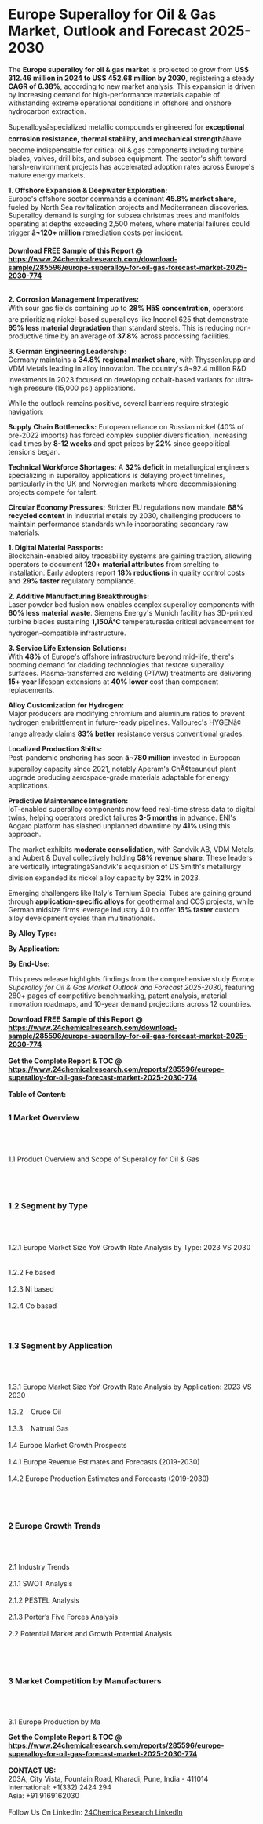 <h1>Europe Superalloy for Oil &amp; Gas Market, Outlook and Forecast 2025-2030</h1><p>The <strong>Europe superalloy for oil &amp; gas market</strong> is projected to grow from <strong>US$ 312.46 million in 2024 to US$ 452.68 million by 2030</strong>, registering a steady <strong>CAGR of 6.38%</strong>, according to new market analysis. This expansion is driven by increasing demand for high-performance materials capable of withstanding extreme operational conditions in offshore and onshore hydrocarbon extraction.</p><p>Superalloysâspecialized metallic compounds engineered for <strong>exceptional corrosion resistance, thermal stability, and mechanical strength</strong>âhave become indispensable for critical oil &amp; gas components including turbine blades, valves, drill bits, and subsea equipment. The sector's shift toward harsh-environment projects has accelerated adoption rates across Europe's mature energy markets.</p><p><strong>1. Offshore Expansion &amp; Deepwater Exploration:</strong><br>
Europe's offshore sector commands a dominant <strong>45.8% market share</strong>, fueled by North Sea revitalization projects and Mediterranean discoveries. Superalloy demand is surging for subsea christmas trees and manifolds operating at depths exceeding 2,500 meters, where material failures could trigger <strong>â¬120+ million</strong> remediation costs per incident.</p><div><b>Download FREE Sample of this Report @ 
            <a href="https://www.24chemicalresearch.com/download-sample/285596/europe-superalloy-for-oil-gas-forecast-market-2025-2030-774">
            https://www.24chemicalresearch.com/download-sample/285596/europe-superalloy-for-oil-gas-forecast-market-2025-2030-774</a></b></div><br><p><strong>2. Corrosion Management Imperatives:</strong><br>
With sour gas fields containing up to <strong>28% HâS concentration</strong>, operators are prioritizing nickel-based superalloys like Inconel 625 that demonstrate <strong>95% less material degradation</strong> than standard steels. This is reducing non-productive time by an average of <strong>37.8%</strong> across processing facilities.</p><p><strong>3. German Engineering Leadership:</strong><br>
Germany maintains a <strong>34.8% regional market share</strong>, with Thyssenkrupp and VDM Metals leading in alloy innovation. The country's â¬92.4 million R&amp;D investments in 2023 focused on developing cobalt-based variants for ultra-high pressure (15,000 psi) applications.</p><p>While the outlook remains positive, several barriers require strategic navigation:</p><p><strong>Supply Chain Bottlenecks:</strong> European reliance on Russian nickel (40% of pre-2022 imports) has forced complex supplier diversification, increasing lead times by <strong>8-12 weeks</strong> and spot prices by <strong>22%</strong> since geopolitical tensions began.</p><p><strong>Technical Workforce Shortages:</strong> A <strong>32% deficit</strong> in metallurgical engineers specializing in superalloy applications is delaying project timelines, particularly in the UK and Norwegian markets where decommissioning projects compete for talent.</p><p><strong>Circular Economy Pressures:</strong> Stricter EU regulations now mandate <strong>68% recycled content</strong> in industrial metals by 2030, challenging producers to maintain performance standards while incorporating secondary raw materials.</p><p><strong>1. Digital Material Passports:</strong><br>
Blockchain-enabled alloy traceability systems are gaining traction, allowing operators to document <strong>120+ material attributes</strong> from smelting to installation. Early adopters report <strong>18% reductions</strong> in quality control costs and <strong>29% faster</strong> regulatory compliance.</p><p><strong>2. Additive Manufacturing Breakthroughs:</strong><br>
Laser powder bed fusion now enables complex superalloy components with <strong>60% less material waste</strong>. Siemens Energy's Munich facility has 3D-printed turbine blades sustaining <strong>1,150Â°C</strong> temperaturesâa critical advancement for hydrogen-compatible infrastructure.</p><p><strong>3. Service Life Extension Solutions:</strong><br>
With <strong>48%</strong> of Europe's offshore infrastructure beyond mid-life, there's booming demand for cladding technologies that restore superalloy surfaces. Plasma-transferred arc welding (PTAW) treatments are delivering <strong>15+ year</strong> lifespan extensions at <strong>40% lower</strong> cost than component replacements.</p><p><strong>Alloy Customization for Hydrogen:</strong><br>
	Major producers are modifying chromium and aluminum ratios to prevent hydrogen embrittlement in future-ready pipelines. Vallourec's HYGENâ¢ range already claims <strong>83% better</strong> resistance versus conventional grades.</p><p><strong>Localized Production Shifts:</strong><br>
	Post-pandemic onshoring has seen <strong>â¬780 million</strong> invested in European superalloy capacity since 2021, notably Aperam's ChÃ¢teauneuf plant upgrade producing aerospace-grade materials adaptable for energy applications.</p><p><strong>Predictive Maintenance Integration:</strong><br>
	IoT-enabled superalloy components now feed real-time stress data to digital twins, helping operators predict failures <strong>3-5 months</strong> in advance. ENI's Aogaro platform has slashed unplanned downtime by <strong>41%</strong> using this approach.</p><p>The market exhibits <strong>moderate consolidation</strong>, with Sandvik AB, VDM Metals, and Aubert &amp; Duval collectively holding <strong>58% revenue share</strong>. These leaders are vertically integratingâSandvik's acquisition of DS Smith's metallurgy division expanded its nickel alloy capacity by <strong>32%</strong> in 2023.</p><p>Emerging challengers like Italy's Ternium Special Tubes are gaining ground through <strong>application-specific alloys</strong> for geothermal and CCS projects, while German midsize firms leverage Industry 4.0 to offer <strong>15% faster</strong> custom alloy development cycles than multinationals.</p><p><strong>By Alloy Type:</strong></p><p><strong>By Application:</strong></p><p><strong>By End-Use:</strong></p><p>This press release highlights findings from the comprehensive study <em>Europe Superalloy for Oil &amp; Gas Market Outlook and Forecast 2025-2030</em>, featuring 280+ pages of competitive benchmarking, patent analysis, material innovation roadmaps, and 10-year demand projections across 12 countries.</p><div><b>Download FREE Sample of this Report @ 
            <a href="https://www.24chemicalresearch.com/download-sample/285596/europe-superalloy-for-oil-gas-forecast-market-2025-2030-774">
            https://www.24chemicalresearch.com/download-sample/285596/europe-superalloy-for-oil-gas-forecast-market-2025-2030-774</a></b></div><br><div><b>Get the Complete Report & TOC @ 
            <a href="https://www.24chemicalresearch.com/reports/285596/europe-superalloy-for-oil-gas-forecast-market-2025-2030-774">
            https://www.24chemicalresearch.com/reports/285596/europe-superalloy-for-oil-gas-forecast-market-2025-2030-774</a></b></div><br>
            <b>Table of Content:</b><p><h2><span style="font-size:16px"><strong>1 Market Overview&nbsp;&nbsp; &nbsp;</strong></span></h2><br />
<br />
<p>1.1 Product Overview and Scope of Superalloy for Oil & Gas&nbsp;</p><br />
<br />
<h2><strong><span style="font-size:16px">1.2 Segment by Type&nbsp;&nbsp; &nbsp;</span></strong></h2><br />
<br />
<p>1.2.1 Europe Market Size YoY Growth Rate Analysis by Type: 2023 VS 2030&nbsp;&nbsp; &nbsp;<br /><br />
1.2.2 Fe based&nbsp;&nbsp; &nbsp;<br /><br />
1.2.3 Ni based<br /><br />
1.2.4 Co based<br /><br />
<br />
<h2><span style="font-size:16px"><strong>1.3 Segment by Application&nbsp;&nbsp;</strong></span></h2><br />
<br />
<p>1.3.1 Europe Market Size YoY Growth Rate Analysis by Application: 2023 VS 2030&nbsp;&nbsp; &nbsp;<br /><br />
1.3.2&nbsp;&nbsp; &nbsp;Crude Oil<br /><br />
1.3.3&nbsp;&nbsp; &nbsp;Natrual Gas<br /><br />
1.4 Europe Market Growth Prospects&nbsp;&nbsp; &nbsp;<br /><br />
1.4.1 Europe Revenue Estimates and Forecasts (2019-2030)&nbsp;&nbsp; &nbsp;<br /><br />
1.4.2 Europe Production Estimates and Forecasts (2019-2030)&nbsp;&nbsp;</p><br />
<br />
<h2><span style="font-size:16px"><strong>2 Europe Growth Trends&nbsp;&nbsp; &nbsp;</strong></span></h2><br />
<br />
<p>2.1 Industry Trends&nbsp;&nbsp; &nbsp;<br /><br />
2.1.1 SWOT Analysis&nbsp;&nbsp; &nbsp;<br /><br />
2.1.2 PESTEL Analysis&nbsp;&nbsp; &nbsp;<br /><br />
2.1.3 Porter&rsquo;s Five Forces Analysis&nbsp;&nbsp; &nbsp;<br /><br />
2.2 Potential Market and Growth Potential Analysis&nbsp;&nbsp; &nbsp;</p><br />
<br />
<h2><span style="font-size:16px"><strong>3 Market Competition by Manufacturers&nbsp;&nbsp; </strong> </span></h2><br />
<br />
<p>3.1 Europe Production by Ma</p><div><b>Get the Complete Report & TOC @ 
            <a href="https://www.24chemicalresearch.com/reports/285596/europe-superalloy-for-oil-gas-forecast-market-2025-2030-774">
            https://www.24chemicalresearch.com/reports/285596/europe-superalloy-for-oil-gas-forecast-market-2025-2030-774</a></b></div><br><b>CONTACT US:</b><br>
            203A, City Vista, Fountain Road, Kharadi, Pune, India - 411014<br>
            International: +1(332) 2424 294<br>
            Asia: +91 9169162030 <br><br>
            Follow Us On LinkedIn: <a href="https://www.linkedin.com/company/24chemicalresearch/">24ChemicalResearch LinkedIn</a>